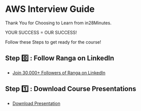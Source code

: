 # AWS Interview Guide

Thank You for Choosing to Learn from in28Minutes.

YOUR SUCCESS = OUR SUCCESS!

Follow these Steps to get ready for the course!

## Step 0️⃣ : Follow Ranga on LinkedIn

- [Join 30,000+ Followers of Ranga on LinkedIn](https://links.in28minutes.com/lin)


## Step 1️⃣ : Download Course Presentations

- [Download Presentation](https://github.com/in28minutes/course-material/raw/main/19-aws-interview-guide/Course-Presentation-AWS-INTERVIEW-GUIDE.pdf)
